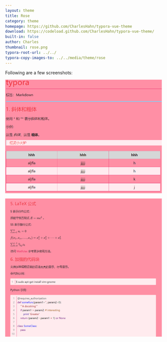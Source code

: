 ```yaml
---
layout: theme
title: Rose
category: theme
homepage: https://github.com/CharlesHahn/typora-vue-theme
download: https://codeload.github.com/CharlesHahn/typora-vue-theme/
built-in: false
author: Charles
thumbnail: rose.png
typora-root-url: ../../
typora-copy-images-to: ../../media/theme/rose
---
```


Following are a few screenshots:

![typora_pic_0](/media/theme/rose/pic_0.png)

![typora_pic_1](/media/theme/rose/pic_1.png)
